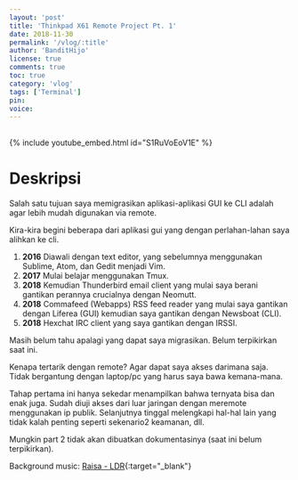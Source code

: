 ```yaml
---
layout: 'post'
title: 'Thinkpad X61 Remote Project Pt. 1'
date: 2018-11-30
permalink: '/vlog/:title'
author: 'BanditHijo'
license: true
comments: true
toc: true
category: 'vlog'
tags: ['Terminal']
pin:
voice:
---
```


<div style="margin-top:30px;"></div>

{% include youtube_embed.html id="S1RuVoEoV1E" %}

# Deskripsi

Salah satu tujuan saya memigrasikan aplikasi-aplikasi GUI ke CLI adalah agar lebih mudah digunakan via remote.

Kira-kira begini beberapa dari aplikasi gui yang dengan perlahan-lahan saya alihkan ke cli.

1. **2016** Diawali dengan text editor, yang sebelumnya menggunakan Sublime, Atom, dan Gedit menjadi Vim.
2. **2017** Mulai belajar menggunakan Tmux.
3. **2018** Kemudian Thunderbird email client yang mulai saya berani gantikan perannya crucialnya dengan Neomutt.
4. **2018** Commafeed (Webapps) RSS feed reader yang mulai saya gantikan dengan Liferea (GUI) kemudian saya gantikan dengan Newsboat (CLI).
5. **2018** Hexchat IRC client yang saya gantikan dengan IRSSI.

Masih belum tahu apalagi yang dapat saya migrasikan. Belum terpikirkan saat ini.

Kenapa tertarik dengan remote?
Agar dapat saya akses darimana saja. Tidak bergantung dengan laptop/pc yang harus saya bawa kemana-mana.

Tahap pertama ini hanya sekedar menampilkan bahwa ternyata bisa dan enak juga. Sudah diuji akses dari luar jaringan dengan meremote menggunakan ip publik. Selanjutnya tinggal melengkapi hal-hal lain yang tidak kalah penting seperti sekenario2 keamanan, dll.

Mungkin part 2 tidak akan dibuatkan dokumentasinya (saat ini belum terpikirkan).

Background music:
[Raisa - LDR](https://youtu.be/sdPKH88gqjQ){:target="_blank"}
